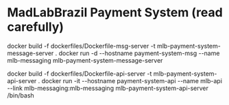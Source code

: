 # MadLabBrazil Payment System (read carefully)

docker build -f dockerfiles/Dockerfile-msg-server -t mlb-payment-system-message-server .
docker run -d --hostname payment-system-msg --name mlb-messaging  mlb-payment-system-message-server

docker build -f dockerfiles/Dockerfile-api-server -t mlb-payment-system-api-server .
docker run -it --hostname payment-system-api --name mlb-api --link mlb-messaging:mlb-messaging  mlb-payment-system-api-server /bin/bash